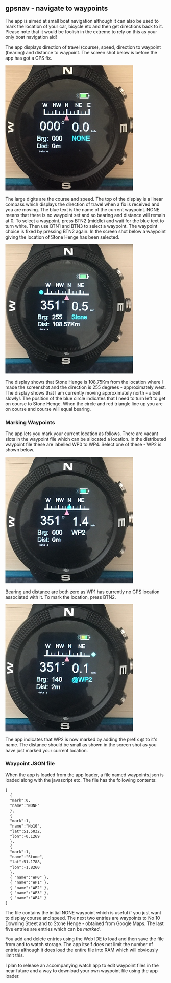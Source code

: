 ## gpsnav - navigate to waypoints

The app is aimed at small boat navigation although it can also be used to mark the location of your car, bicycle etc and then get directions back to it. Please note that it would be foolish in the extreme to rely on this as your only boat navigation aid!

The app displays direction of travel (course), speed, direction to waypoint (bearing) and distance to waypoint. The screen shot below is before the app has got a GPS fix.

![](first_screen.jpg)

The large digits are the course and speed. The top of the display is a linear compass which displays the direction of travel when a fix is received and you are moving. The blue text is the name of the current waypoint. NONE means that there is no waypoint set and so bearing and distance will remain at 0. To select a waypoint, press BTN2 (middle) and wait for the blue text to turn white. Then use BTN1 and BTN3 to select a waypoint. The waypoint choice is fixed by pressing BTN2 again. In the screen shot below a waypoint giving the location of Stone Henge has been selected.

![](waypoint_screen.jpg)

The display shows that Stone Henge is 108.75Km from the location where I made the screenshot and the direction is 255 degrees - approximately west. The display shows that I am currently moving approximately north - albeit slowly!. The position of the blue circle indicates that I need to turn left to get on course to Stone Henge. When the circle and red triangle line up you are on course and course will equal bearing.

### Marking Waypoints

The app lets you mark your current location as follows. There are vacant slots in the waypoint file which can be allocated a location. In the distributed waypoint file these are labelled WP0 to WP4. Select one of these - WP2 is shown below.

![](select_screen.jpg)

Bearing and distance are both zero as WP1 has currently no GPS location associated with it. To mark the location, press BTN2.

![](marked_screen.jpg)

The app indicates that WP2 is now marked by adding the prefix @ to it's name. The distance should be small as shown in the screen shot as you have just marked your current location.

### Waypoint JSON file

When the app is loaded from the app loader, a file named waypoints.json is loaded along with the javascript etc. The file has the following contents:

~~~
[
  {
  "mark":0,
  "name":"NONE"
  },
  {
  "mark":1,
  "name":"No10",
  "lat":51.5032,
  "lon":-0.1269
  },
  {
  "mark":1,
  "name":"Stone",
  "lat":51.1788,
  "lon":-1.8260
  },
  { "name":"WP0" },
  { "name":"WP1" },
  { "name":"WP2" },
  { "name":"WP3" },
  { "name":"WP4" }
]
~~~

The file contains the initial NONE waypoint which is useful if you just want to display course and speed. The next two entries are waypoints to No 10 Downing Street and to Stone Henge - obtained from Google Maps. The last five entries are entries which can be *marked*.

You add and delete entries using the Web IDE to load and then save the file from and to watch storage. The app itself does not limit the number of entries although it does load the entire file into RAM which will obviously limit this. 

I plan to release an accompanying watch app to edit waypoint files in the near future and a way to download your own waypoint file using the app loader.





